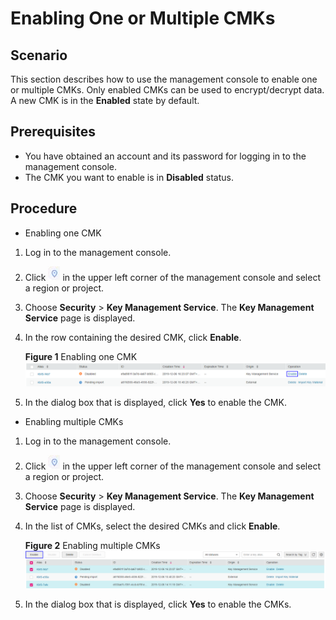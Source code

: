 # Enabling One or Multiple CMKs<a name="kms_01_0034"></a>

## Scenario<a name="section2425549414337"></a>

This section describes how to use the management console to enable one or multiple CMKs. Only enabled CMKs can be used to encrypt/decrypt data. A new CMK is in the  **Enabled**  state by default.

## Prerequisites<a name="section2256777914731"></a>

-   You have obtained an account and its password for logging in to the management console.
-   The CMK you want to enable is in  **Disabled**  status.

## Procedure<a name="section2756238314925"></a>

-   Enabling one CMK

1.  Log in to the management console.
2.  Click  ![](figures/icon-region.png)  in the upper left corner of the management console and select a region or project.
3.  Choose  **Security**  \>  **Key Management Service**. The  **Key Management Service**  page is displayed.
4.  In the row containing the desired CMK, click  **Enable**.

    **Figure  1**  Enabling one CMK<a name="fig31338843173456"></a>  
    ![](figures/enabling-one-cmk.png "enabling-one-cmk")

5.  In the dialog box that is displayed, click  **Yes**  to enable the CMK.

-   Enabling multiple CMKs

1.  Log in to the management console.
2.  Click  ![](figures/icon-region.png)  in the upper left corner of the management console and select a region or project.
3.  Choose  **Security**  \>  **Key Management Service**. The  **Key Management Service**  page is displayed.
4.  In the list of CMKs, select the desired CMKs and click  **Enable**.

    **Figure  2**  Enabling multiple CMKs<a name="fig434283119469"></a>  
    ![](figures/enabling-multiple-cmks.png "enabling-multiple-cmks")

5.  In the dialog box that is displayed, click  **Yes**  to enable the CMKs.

